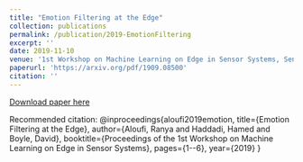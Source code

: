 ```yaml
---
title: "Emotion Filtering at the Edge"
collection: publications
permalink: /publication/2019-EmotionFiltering
excerpt: ''
date: 2019-11-10
venue: '1st Workshop on Machine Learning on Edge in Sensor Systems, SenSys 2019'
paperurl: 'https://arxiv.org/pdf/1909.08500'
citation: ''
---
```



[Download paper here](https://arxiv.org/pdf/1909.08500)

Recommended citation:
@inproceedings{aloufi2019emotion,
  title={Emotion Filtering at the Edge},
  author={Aloufi, Ranya and Haddadi, Hamed and Boyle, David},
  booktitle={Proceedings of the 1st Workshop on Machine Learning on Edge in Sensor Systems},
  pages={1--6},
  year={2019}
}

